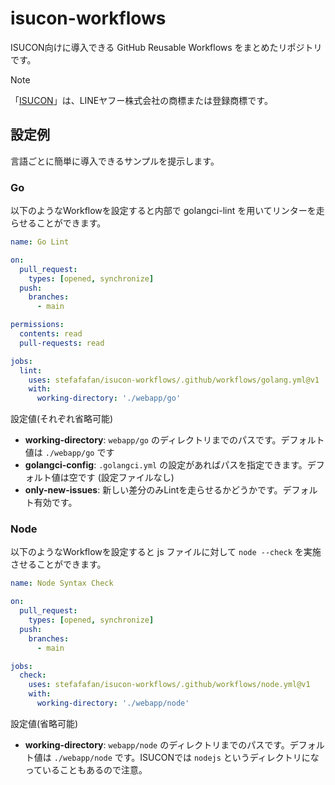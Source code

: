 # isucon-workflows
ISUCON向けに導入できる GitHub Reusable Workflows をまとめたリポジトリです。

> [!NOTE]
> 「[ISUCON](https://isucon.net/)」は、LINEヤフー株式会社の商標または登録商標です。

## 設定例

言語ごとに簡単に導入できるサンプルを提示します。

### Go

以下のようなWorkflowを設定すると内部で golangci-lint を用いてリンターを走らせることができます。

```yaml
name: Go Lint

on:
  pull_request:
    types: [opened, synchronize]
  push:
    branches:
      - main

permissions:
  contents: read
  pull-requests: read

jobs:
  lint:
    uses: stefafafan/isucon-workflows/.github/workflows/golang.yml@v1
    with:
      working-directory: './webapp/go'
```

設定値(それぞれ省略可能)
- **working-directory**: `webapp/go` のディレクトリまでのパスです。デフォルト値は `./webapp/go` です
- **golangci-config**: `.golangci.yml` の設定があればパスを指定できます。デフォルト値は空です (設定ファイルなし)
- **only-new-issues**: 新しい差分のみLintを走らせるかどうかです。デフォルト有効です。

### Node

以下のようなWorkflowを設定すると js ファイルに対して `node --check` を実施させることができます。

```yaml
name: Node Syntax Check

on:
  pull_request:
    types: [opened, synchronize]
  push:
    branches:
      - main

jobs:
  check:
    uses: stefafafan/isucon-workflows/.github/workflows/node.yml@v1
    with:
      working-directory: './webapp/node'
```

設定値(省略可能)
- **working-directory**: `webapp/node` のディレクトリまでのパスです。デフォルト値は `./webapp/node` です。ISUCONでは `nodejs` というディレクトリになっていることもあるので注意。
